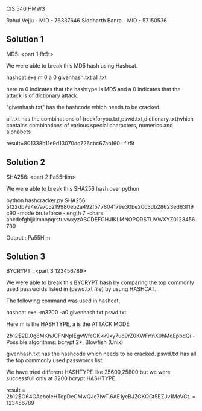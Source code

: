 CIS 540 HMW3

Rahul Vejju	- MID - 76337646
Siddharth Banra - MID - 57150536

Solution 1
----------

MD5: <part 1 f!r5t>

We were able to break this MD5 hash using Hashcat.

hashcat.exe m 0 a 0 givenhash.txt all.txt 

here m 0 indicates that the hashtype is MD5
and a 0 indicates that the attack is of dictionary attack.

"givenhash.txt" has the hashcode which needs to be cracked.

all.txt has the combinations of (rockforyou.txt,pswd.txt,dictionary.txt)which contains combinations of various special characters, numerics and alphabets

result=801338b11e9d13070dc726cbc67ab160 : f!r5t


Solution 2
----------

SHA256: <part 2 Pa55Him>

We were able to break this SHA256 hash over python

python hashcracker.py SHA256 5f22db794e7a7c5219980eb2a492f577804179e30be20c3db28623ed63f19c90 -mode bruteforce -length 7 -chars abcdefghijklmnopqrstuvwxyzABCDEFGHJIKLMNOPQRSTUVWXYZ0123456789 

Output : Pa55Him


Solution 3
----------

BYCRYPT : <part 3 123456789>

We were able to break this BYCRYPT hash by comparing the top commonly used passwords listed in (pswd.txt file) by usung HASHCAT.

The following command was used in hashcat,

hashcat.exe -m3200 -a0 givenhash.txt pswd.txt

Here m is the HASHTYPE,
     a is the ATTACK MODE

$2b$12$2D.0g8MKhJCFNNplEgvWfeGKkk9xy7uq9rZ0KWFrtnX0hMqEpbdQi - Possible algorithms: bcrypt $2*$, Blowfish (Unix)

givenhash.txt has the hashcode which needs to be cracked.
pswd.txt has all the top commonly used passwords list.

We have tried different HASHTYPE like 25600,25800 but we were successfull only at 3200 bcrypt HASHTYPE.

result = $2b$12$O64GAcboleHTqpDeCMwQJe7IwT.6AE1ycBJZGKQGt5EZJv1MoVCt. =  123456789
